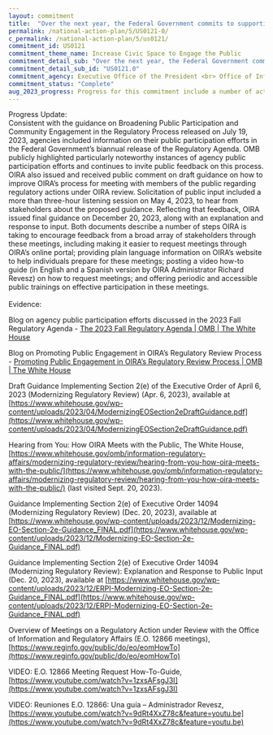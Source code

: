 ```yaml
---
layout: commitment
title:  "Over the next year, the Federal Government commits to supporting greater community engagement in the rulemaking process, including through its efforts to modernize the regulatory review process, through tools, guidance, and other resources."
permalink: /national-action-plan/5/US0121-0/
c_permalink: /national-action-plan/5/us0121/
commitment_id: US0121
commitment_theme_name: Increase Civic Space to Engage the Public
commitment_detail_sub: "Over the next year, the Federal Government commits to supporting greater community engagement in the rulemaking process, including through its efforts to modernize the regulatory review process, through tools, guidance, and other resources."
commitment_detail_sub_id: "US0121.0"
commitment_agency: Executive Office of the President <br> Office of Information and Regulatory Affairs
commitment_status: "Complete"
aug_2023_progress: Progress for this commitment include a number of activities outlined below:<br>(a) In February 2023, the Office of Information and Regulatory Affairs (OIRA) within the Office of Management and Budget shared a summary of learnings and potential recommendations on broadening public engagement in the Federal regulatory process (link below).<br><a href="https://www.whitehouse.gov/omb/information-regulatory-affairs/broadening-public-engagement-in-the-federal-regulatory-process/">https://www.whitehouse.gov/omb/information-regulatory-affairs/broadening-public-engagement-in-the-federal-regulatory-process/</a><br>OIRA invited feedback on the recommendations and held a listening session on March 7, 2023. The feedback from those engagements can be found at the link below.<br><a href="https://www.whitehouse.gov/wp-content/uploads/2023/04/Public-Submitted-Material-Posting-Versions.zip"></a><br>OIRA published guidance drawing from that past engagement on Broadening Public Participation and Community Engagement in the Regulatory Process on July 19, 2023. That guidance can be found here:<br><a href="https://www.whitehouse.gov/wp-content/uploads/2023/07/Broadening-Public-Participation-and-Community-Engagement-in-the-Regulatory-Process.pdf"></a><br><br>(b) OMB is identifying promising practices across agency activities and lifting up efforts that can be replicated. This inventory is available for federal agency staff.<br><br>(c) OIRA is also developing guidance on how OIRA staff schedule and conduct meetings with the public while regulations are under OIRA review. OIRA released draft guidance related to this effort here:<br><a href="https://www.whitehouse.gov/wp-content/uploads/2023/04/ModernizingEOSection2eDraftGuidance.pdf"></a><br><br>OIRA also invited public comments on the draft guidance, which can be viewed here:<br><a href="https://www.regulations.gov/docket/OMB-2022-0011/comments"></a><br><br>Last, OIRA held a public listening session to hear from members of the public on the proposed guidance for how OIRA staff schedule and conduct meetings with the public. Those videos are posted here:<br><a href="https://www.whitehouse.gov/omb/information-regulatory-affairs/modernizing-regulatory-review/hearing-from-you-how-oira-meets-with-the-public/"></a><br><br>OIRA is currently finalizing this draft guidance.
---
```

Progress Update: <br>
Consistent with the guidance on Broadening Public Participation and Community Engagement in the Regulatory Process released on July 19, 2023, agencies included information on their public participation efforts in the Federal Government’s biannual release of the Regulatory Agenda. OMB publicly highlighted particularly noteworthy instances of agency public participation efforts and continues to invite public feedback on this process. OIRA also issued and received public comment on draft guidance on how to improve OIRA’s process for meeting with members of the public regarding regulatory actions under OIRA review.  Solicitation of public input included a more than three-hour listening session on May 4, 2023, to hear from stakeholders about the proposed guidance.  Reflecting that feedback, OIRA issued final guidance on December 20, 2023, along with an explanation and response to input. Both documents describe a number of steps OIRA is taking to encourage feedback from a broad array of stakeholders through these meetings, including making it easier to request meetings through OIRA’s online portal; providing plain language information on OIRA’s website to help individuals prepare for these meetings; posting a video how-to guide (in English and a Spanish version by OIRA Administrator Richard Revesz) on how to request meetings; and offering periodic and accessible public trainings on effective participation in these meetings.<br>
<br>
Evidence: <br>

Blog on agency public participation efforts discussed in the 2023 Fall Regulatory Agenda - [The 2023 Fall Regulatory Agenda | OMB | The White House](https://www.whitehouse.gov/omb/briefing-room/2023/12/06/the-2023-fall-regulatory-agenda/)

Blog on Promoting Public Engagement in OIRA’s Regulatory Review Process - [Promoting Public Engagement in OIRA’s Regulatory Review Process | OMB | The White House](https://www.whitehouse.gov/omb/briefing-room/2023/12/20/promoting-public-engagement-in-regulatory-review-process/)

Draft Guidance Implementing Section 2(e) of the Executive Order of April 6, 2023 (Modernizing Regulatory Review) (Apr. 6, 2023), available at [https://www.whitehouse.gov/wp-content/uploads/2023/04/ModernizingEOSection2eDraftGuidance.pdf](https://www.whitehouse.gov/wp-content/uploads/2023/04/ModernizingEOSection2eDraftGuidance.pdf) 

Hearing from You: How OIRA Meets with the Public, The White House, [https://www.whitehouse.gov/omb/information-regulatory-affairs/modernizing-regulatory-review/hearing-from-you-how-oira-meets-with-the-public/](https://www.whitehouse.gov/omb/information-regulatory-affairs/modernizing-regulatory-review/hearing-from-you-how-oira-meets-with-the-public/) (last visited Sept. 20, 2023).

Guidance Implementing Section 2(e) of Executive Order 14094 (Modernizing Regulatory Review) (Dec. 20, 2023), available at  [https://www.whitehouse.gov/wp-content/uploads/2023/12/Modernizing-EO-Section-2e-Guidance_FINAL.pdf](https://www.whitehouse.gov/wp-content/uploads/2023/12/Modernizing-EO-Section-2e-Guidance_FINAL.pdf)

Guidance Implementing Section 2(e) of Executive Order 14094 (Modernizing Regulatory Review): Explanation and Response to Public Input (Dec. 20, 2023), available at [https://www.whitehouse.gov/wp-content/uploads/2023/12/ERPI-Modernizing-EO-Section-2e-Guidance_FINAL.pdf](https://www.whitehouse.gov/wp-content/uploads/2023/12/ERPI-Modernizing-EO-Section-2e-Guidance_FINAL.pdf)

Overview of Meetings on a Regulatory Action under Review with the Office of Information and Regulatory Affairs (E.O. 12866 meetings), [https://www.reginfo.gov/public/do/eo/eomHowTo](https://www.reginfo.gov/public/do/eo/eomHowTo)

VIDEO: E.O. 12866 Meeting Request How-To-Guide, [https://www.youtube.com/watch?v=1zxsAFsgJ3I](https://www.youtube.com/watch?v=1zxsAFsgJ3I)

VIDEO: Reuniones E.O. 12866: Una guía – Administrador Revesz, [https://www.youtube.com/watch?v=9dRt4XxZ78c&feature=youtu.be](https://www.youtube.com/watch?v=9dRt4XxZ78c&feature=youtu.be)
